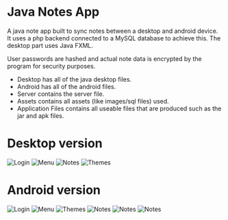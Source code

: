 # Java Notes App
A java note app built to sync notes between a desktop and android device. It uses a php backend connected to a MySQL database to achieve this. The desktop part uses Java FXML. 

User passwords are hashed and actual note data is encrypted by the program for security purposes. 


* Desktop has all of the java desktop files.
* Android has all of the android files.
* Server contains the server file.
* Assets contains all assets (like images/sql files) used.
* Application Files contains all useable files that are produced such as the jar and apk files.
# Desktop version
![Login](https://i.imgur.com/HsBjDFP.png)
![Menu](https://i.imgur.com/I4rmkaO.png)
![Notes](https://i.imgur.com/SHarPnb.png)
![Themes](https://i.imgur.com/GwNGoLq.png)

# Android version
![Login](https://i.imgur.com/egvS6Bj.png)
![Menu](https://i.imgur.com/IJdYRVT.png)
![Themes](https://i.imgur.com/iNt4FVp.png)
![Notes](https://i.imgur.com/cKpJEAI.png)
![Notes](https://i.imgur.com/e7FcfP4.png) ![Notes](https://i.imgur.com/EGnxVg8.png)
